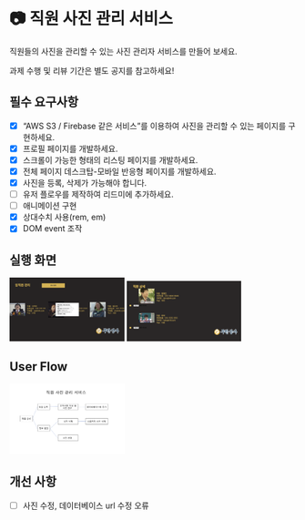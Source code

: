 # :camera: 직원 사진 관리 서비스

직원들의 사진을 관리할 수 있는 사진 관리자 서비스를 만들어 보세요.

과제 수행 및 리뷰 기간은 별도 공지를 참고하세요!

## 필수 요구사항

- [x] “AWS S3 / Firebase 같은 서비스”를 이용하여 사진을 관리할 수 있는 페이지를 구현하세요.
- [x] 프로필 페이지를 개발하세요.
- [x] 스크롤이 가능한 형태의 리스팅 페이지를 개발하세요.
- [x] 전체 페이지 데스크탑-모바일 반응형 페이지를 개발하세요.
- [x] 사진을 등록, 삭제가 가능해야 합니다.
- [ ] 유저 플로우를 제작하여 리드미에 추가하세요.
- [ ] 애니메이션 구현
- [x] 상대수치 사용(rem, em)
- [x] DOM event 조작

## 실행 화면

  <img src="/img/스크린샷 2023-08-18 오후 2.58.08.png" width=40%>
  <img src="/img/스크린샷 2023-08-18 오후 2.59.35.png" width=40%>

## User Flow

  <img src="/img/스크린샷 2023-08-18 오후 3.00.24.png" width=40%>
  
## 개선 사항

- [ ] 사진 수정, 데이터베이스 url 수정 오류

